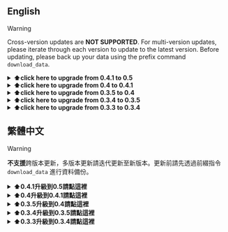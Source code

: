 ## English

> [!WARNING]
> Cross-version updates are **NOT SUPPORTED**. For multi-version updates, please iterate through each version to update to the latest version. Before updating, please back up your data using the prefix command `download_data`.

<details>
   <summary><b>⬆️click here to upgrade from 0.4.1 to 0.5</b></summary>

**📢Version 0.5 involves changes to dependency packages. Please ensure that all required packages are correctly installed in your environment.**
**📢This update includes significant changes to environment variables and configuration files. Please refer to the [README](./README.md) for details to ensure proper operation.**

Create a Python file named `upgrade.py` in the root directory of the project, paste the following code, and run the script using `python upgrade.py`. Alternatively, you can directly start the bot, which will check for the existence of the update script and automatically update. After the upgrade is complete, please remove this script to avoid repeated updates.

[![Gist Card](https://github-readme-stats-yuuzi261s-projects.vercel.app/api/gist?id=aadbd934efe8a36fd23b307d14683e41)](https://gist.github.com/Yuuzi261/aadbd934efe8a36fd23b307d14683e41)

</details>

<details>
   <summary><b>⬆️click here to upgrade from 0.4 to 0.4.1</b></summary>

Create a python file in the `cogs` folder and name it `upgrade.py`. Paste the following code and run the bot. Use the slash command `/upgrade version` to upgrade. This cog can be removed after the upgrade is completed.

[![Gist Card](https://github-readme-stats-yuuzi261s-projects.vercel.app/api/gist?id=8457699053db8f4410f9288f37e49970)](https://gist.github.com/Yuuzi261/8457699053db8f4410f9288f37e49970)

</details>

<details>
   <summary><b>⬆️click here to upgrade from 0.3.5 to 0.4</b></summary>

⚠️Before everything starts you must upgrade the version of `tweety-ns` to `1.0.9.2` first and download or pull the new code from this repo.

Create a python file in the `cogs` folder and name it `upgrade.py`. Paste the following code and run the bot. Use the slash command `/upgrade version` to upgrade. This cog can be removed after the upgrade is completed.

[![Gist Card](https://github-readme-stats-yuuzi261s-projects.vercel.app/api/gist?id=b68b61dc1f6cf5abf267395620e77756)](https://gist.github.com/Yuuzi261/b68b61dc1f6cf5abf267395620e77756)

</details>

<details>
   <summary><b>⬆️click here to upgrade from 0.3.4 to 0.3.5</b></summary>

Create a python file in the `cogs` folder and name it `upgrade.py`. Paste the following code and run the bot. Use the slash command `/upgrade` to upgrade. This cog can be removed after the upgrade is completed.

[![Gist Card](https://github-readme-stats-yuuzi261s-projects.vercel.app/api/gist?id=3b77c801fae0d2ffe3f9dde66f448535)](https://gist.github.com/Yuuzi261/3b77c801fae0d2ffe3f9dde66f448535)

</details>

<details>
   <summary><b>⬆️click here to upgrade from 0.3.3 to 0.3.4</b></summary>

Because the database structure has been updated, you must use the following code to update the database structure.

[![Gist Card](https://github-readme-stats-yuuzi261s-projects.vercel.app/api/gist?id=978cfca7589719112b504e759f5c48b6)](https://gist.github.com/Yuuzi261/978cfca7589719112b504e759f5c48b6)

</details>

## 繁體中文

> [!WARNING]
> **不支援**跨版本更新，多版本更新請迭代更新至新版本。更新前請先透過前綴指令 `download_data` 進行資料備份。

<details>
   <summary><b>⬆️0.4.1升級到0.5請點這裡</b></summary>

**📢0.5版本涉及依賴套件更動，請確定環境正確安裝所有所需的套件**
**📢本次更新對環境變數、設定檔進行了大量改動，詳情請見[README](./README_zh.md)以確保運作正常**

在專案根目錄創建一個python檔案並命名為 `upgrade.py`，貼上下面的程式碼並執行該腳本：`python upgrade.py`，或是直接啟動機器人，會檢查是否存在更新腳本並自動更新。升級結束後請移除這個腳本避免重複更新。

[![Gist Card](https://github-readme-stats-yuuzi261s-projects.vercel.app/api/gist?id=aadbd934efe8a36fd23b307d14683e41)](https://gist.github.com/Yuuzi261/aadbd934efe8a36fd23b307d14683e41)

</details>

<details>
   <summary><b>⬆️0.4升級到0.4.1請點這裡</b></summary>

在 `cogs` 資料夾創建一個python檔案並命名為 `upgrade.py`，貼上下面的程式碼並運行機器人，使用斜線指令 `/upgrade version` 進行升級。升級結束後可以移除這個cog。

[![Gist Card](https://github-readme-stats-yuuzi261s-projects.vercel.app/api/gist?id=8457699053db8f4410f9288f37e49970)](https://gist.github.com/Yuuzi261/8457699053db8f4410f9288f37e49970)

</details>

<details>
   <summary><b>⬆️0.3.5升級到0.4請點這裡</b></summary>

⚠️在一切開始之前請先更新 `tweety-ns` 至 `1.0.9.2` 版本並且從這個repo下載或拉取新的程式碼。

在 `cogs` 資料夾創建一個python檔案並命名為 `upgrade.py`，貼上下面的程式碼並運行機器人，使用斜線指令 `/upgrade version` 進行升級。升級結束後可以移除這個cog。

[![Gist Card](https://github-readme-stats-yuuzi261s-projects.vercel.app/api/gist?id=b68b61dc1f6cf5abf267395620e77756)](https://gist.github.com/Yuuzi261/b68b61dc1f6cf5abf267395620e77756)

</details>

<details>
   <summary><b>⬆️0.3.4升級到0.3.5請點這裡</b></summary>

在 `cogs` 資料夾創建一個python檔案並命名為 `upgrade.py`，貼上下面的程式碼並運行機器人，使用斜線指令 `/upgrade` 進行升級。升級結束後可以移除這個cog。

[![Gist Card](https://github-readme-stats-yuuzi261s-projects.vercel.app/api/gist?id=3b77c801fae0d2ffe3f9dde66f448535)](https://gist.github.com/Yuuzi261/3b77c801fae0d2ffe3f9dde66f448535)

</details>

<details>
   <summary><b>⬆️0.3.3升級到0.3.4請點這裡</b></summary>

因為資料庫結構更新因此必須使用以下程式碼更新資料庫結構。

[![Gist Card](https://github-readme-stats-yuuzi261s-projects.vercel.app/api/gist?id=978cfca7589719112b504e759f5c48b6)](https://gist.github.com/Yuuzi261/978cfca7589719112b504e759f5c48b6)

</details>
